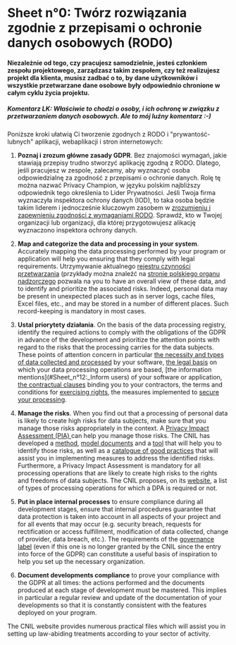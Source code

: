 # Sheet n°0: Twórz rozwiązania zgodnie z przepisami o ochronie danych osobowych (RODO)

#### Niezależnie od tego, czy pracujesz samodzielnie, jesteś członkiem zespołu projektowego, zarządzasz takim zespołem, czy też realizujesz projekt dla klienta, musisz zadbać o to, by dane użytkowników i wszystkie przetwarzane dane osobowe były odpowiednio chronione w całym cyklu życia projektu. 

##### Komentarz LK: Właściwie to chodzi o osoby, i ich ochronę w związku z przetwarzaniem danych osobowych. Ale to mój luźny komentarz :-)

Poniższe kroki ułatwią  Ci tworzenie zgodnych z RODO i "prywantość-lubnych" aplikacji, webaplikacji i stron internetowych:

1. **Poznaj i zrozum główne zasady GDPR**. Bez znajomości wymagań, jakie stawiają przepisy trudno stworzyć aplikację zgodną z RODO. Dlatego, jeśli pracujesz w zespole, zalecamy, aby wyznaczyć osoba odpowiedzialnę za zgodność z przepisami o ochronie danych. Rolę tę można nazwać Privacy Champion, w języku polskim najbliższy odpowiednik tego określenia to Lider Prywatności.  Jeśli Twoja firma wyznaczyła inspektora ochrony danych (IOD), to taka osoba będzie takim liderem i jednocześnie kluczowym zasobem w [zrozumieniu i zapewnieniu zgodności z wymaganiami RODO](https://www.cnil.fr/sites/default/files/atoms/files/guidelines_on_dpos_5_april_2017.pdf). Sprawdź, kto w Twojej organizacji lub organizacji, dla której przygotowujesz alikację wyznaczono inspektora ochrony danych. 

2. **Map and categorize the data and processing in your system**. Accurately mapping the data processing performed by your program or application will help you ensuring that they comply with legal requirements. Utrzymywanie aktualnego [rejestru czynności przetwarzania](https://uodo.gov.pl/pl/123/214) (przykłady można znaleźć na [stronie polskiego organu nadzorczego](https://uodo.gov.pl/) pozwala na you to have an overall view of these data, and to identify and prioritize the associated risks. Indeed, personal data may be present in unexpected places such as in server logs, cache files, Excel files, etc., and may be stored in a number of different places. Such record-keeping is mandatory in most cases.

3. **Ustal priorytety działania**. On the basis of the data processing registry, identify the required actions to comply with the obligations of the GDPR in advance of the development and prioritize the attention points with regard to the risks that the processing carries for the data subjects. These points of attention concern in particular [the necessity and types of data collected and processed](#Sheet_n°7:_Minimize_the_data_collection) by your software, [the legal basis](#Sheet_n°15:_Take_into_account_the_legal_basis_in_the_technical_implementation) on which your data processing operations are based, [the information mentions](#Sheet_n°12:_Inform users) of your software or application, [the contractual clauses](#Sheet_n°5_:_Make_an_informed_choice_of_its_architecture) binding you to your contractors, the terms and conditions for [exercising rights](#Sheet_n°13:_Prepare_for_the_exercise_of_people_rights), the measures implemented to [secure your processing](#Sheet_n°6:_Secure_your_websites,_applications_and_servers).

4. **Manage the risks**. When you find out that a processing of personal data is likely to create high risks for data subjects, make sure that you manage those risks appropriately in the context. A [Privacy Impact Assessment (PIA) ](https://www.cnil.fr/en/privacy-impact-assessment-pia) can help you manage those risks. The CNIL has developed a [method](https://www.cnil.fr/sites/default/files/atoms/files/cnil-pia-1-en-methodology.pdf), [model documents](https://www.cnil.fr/sites/default/files/atoms/files/cnil-pia-2-en-templates.pdf) and a [tool](https://www.cnil.fr/en/open-source-pia-software-helps-carry-out-data-protection-impact-assesment) that will help you to identify those risks, as well as a [catalogue of good practices](https://www.cnil.fr/sites/default/files/atoms/files/cnil-pia-3-en-knowledgebases.pdf) that will assist you in implementing measures to address the identified risks. Furthermore, a Privacy Impact Assessment is mandatory for all processing operations that are likely to create high risks to the rights and freedoms of data subjects. The CNIL proposes, on its [website](https://www.cnil.fr/sites/default/files/atoms/files/liste-traitements-aipd-requise.pdf), a list of  types of processing operations for which a DPA is required or not.

5. **Put in place internal processes** to ensure compliance during all development stages, ensure that internal procedures guarantee that data protection is taken into account in all aspects of your project and for all events that may occur (e.g. security breach, requests for rectification or access fulfillment, modification of data collected, change of provider, data breach, etc.). The requirements of the [governance label](https://www.cnil.fr/sites/default/files/typo/document/CNIL_Privacy_Seal-Governance-EN.pdf) (even if this one is no longer granted by the CNIL since the entry into force of the GDPR) can constitute a useful basis of inspiration to help you set up the necessary organization.

6. **Document developments compliance** to prove your compliance with the GDPR at all times: the actions performed and the documents produced at each stage of development must be mastered. This implies in particular a regular review and update of the documentation of your developments so that it is constantly consistent with the features deployed on your program.

The CNIL website provides numerous practical files which will assist you in setting up law-abiding treatments according to your sector of activity.
